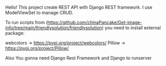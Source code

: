 Hello!
This project create REST API with Django REST framework. 
I use ModelViewSet to manage CRUD.

To run scripts from (https://github.com/chinaPancake/Get-image-info/tree/main/friendlysolution/friendlysolution) you need to install external package: 

webcolors  -> https://pypi.org/project/webcolors/
Pillow -> https://pypi.org/project/Pillow/

Also You gonna need Django Rest Framework and Django to runserver
